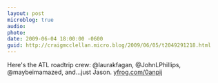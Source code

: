 ```yaml
---
layout: post
microblog: true
audio: 
photo: 
date: 2009-06-04 18:00:00 -0600
guid: http://craigmcclellan.micro.blog/2009/06/05/t2049291218.html
---
```

Here's the ATL roadtrip crew: @laurakfagan, @JohnLPhillips, @maybeimamazed, and...just Jason.  [yfrog.com/0anpij](http://yfrog.com/0anpij)
